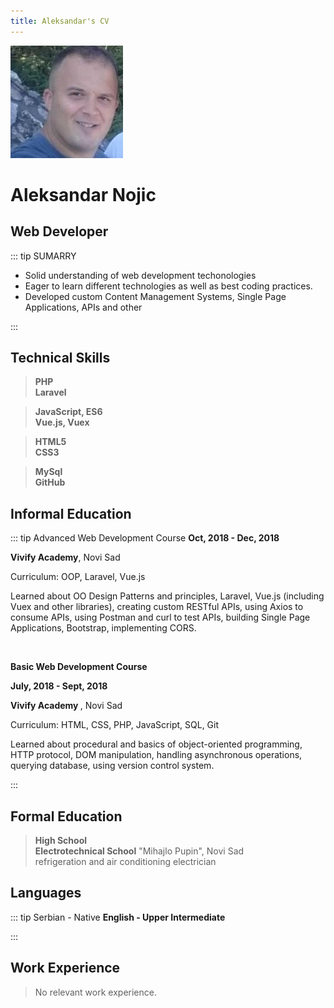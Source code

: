```yaml
---
title: Aleksandar's CV
---
```

![img](images/mojafotka.jpeg)
# Aleksandar Nojic

## Web Developer

::: tip SUMARRY
  <ul>
    <li>Solid understanding of web development techonologies</li>
    <li>Eager to learn different technologies as well as best coding practices.</li>
    <li>Developed custom Content Management Systems, Single Page Applications, APIs and other</li>
  </ul>
:::
<h2>Technical Skills</h2>

> **PHP <br/>
  Laravel**

> **JavaScript, ES6 <br/>
  Vue.js, Vuex**

> **HTML5 <br/>
  CSS3**

> **MySql <br/>
  GitHub**

<h2>Informal Education</h2>

::: tip Advanced Web Development Course
  <b>Oct, 2018 - Dec, 2018</b>

  <b>Vivify Academy</b>, Novi Sad

  Curriculum: OOP, Laravel, Vue.js

  Learned about OO Design Patterns and principles, Laravel, Vue.js (including Vuex and other libraries), creating custom RESTful APIs, using Axios to consume APIs, using Postman and curl to test APIs, building Single Page Applications, Bootstrap, implementing CORS.

  <br/>

  <strong> Basic Web Development Course </strong>

  <b>July, 2018 - Sept, 2018</b>

  <strong> Vivify Academy </strong>, Novi Sad

  Curriculum: HTML, CSS, PHP, JavaScript, SQL, Git

  Learned about procedural and basics of object-oriented programming, HTTP protocol, DOM manipulation, handling asynchronous operations, querying database, using version control system.

:::

<h2>Formal Education</h2>

> <strong> High School </strong> <br/>
  <b> Electrotechnical School</b> "Mihajlo Pupin", Novi Sad <br/>
  refrigeration and air conditioning electrician  

<h2>Languages</h2>

::: tip Serbian - Native
<b>English - Upper Intermediate</b>

:::

<h2> Work Experience </h2>

>No relevant work experience.
